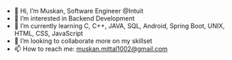 - 👋 Hi, I’m Muskan, Software Engineer @Intuit
- 👀 I’m interested in Backend Development
- 🌱 I’m currently learning C, C++, JAVA, SQL, Android, Spring Boot, UNIX, HTML, CSS, JavaScript
- 💞️ I’m looking to collaborate more on my skillset
- 📫 How to reach me: muskan.mittal1002@gmail.com

<!---
Muskan-Git-Code/Muskan-Git-Code is a ✨ special ✨ repository because its `README.md` (this file) appears on your GitHub profile.
You can click the Preview link to take a look at your changes.
--->
